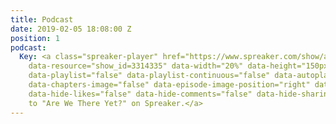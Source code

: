 ```yaml
---
title: Podcast
date: 2019-02-05 18:08:00 Z
position: 1
podcast:
  Key: <a class="spreaker-player" href="https://www.spreaker.com/show/are-we-there-yet_1"
    data-resource="show_id=3314335" data-width="20%" data-height="150px" data-theme="light"
    data-playlist="false" data-playlist-continuous="false" data-autoplay="false" data-live-autoplay="false"
    data-chapters-image="false" data-episode-image-position="right" data-hide-logo="false"
    data-hide-likes="false" data-hide-comments="false" data-hide-sharing="false" data-cover="https://d3wo5wojvuv7l.cloudfront.net/images.spreaker.com/original/25147444b1820f9cedf7ab98ec3e531f.jpg">Listen
    to "Are We There Yet?" on Spreaker.</a>
---
```


